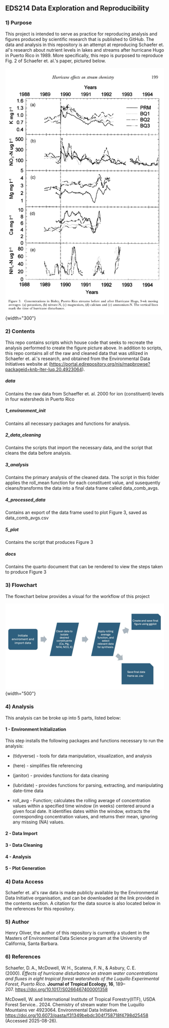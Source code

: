 ## EDS214 Data Exploration and Reproducibility

### **1) Purpose**

This project is intended to serve as practice for reproducing analysis and figures produced by scientific research that is published to GitHub. The data and analysis in this repository is an attempt at reproducing Schaefer et. al's research about nutrient levels in lakes and streams after hurricane Hugo in Puerto Rico in 1989. More specifically, this repo is purposed to reproduce Fig. 2 of Schaefer et. al.'s paper, pictured below.

![](fig3_example.png){width="300"}

### **2) Contents**

This repo contains scripts which house code that seeks to recreate the analysis performed to create the figure picture above. In addition to scripts, this repo contains all of the raw and cleaned data that was utilized in Schaefer et. al.'s research, and obtained from the Environmental Data Initiatives website at (<https://portal.edirepository.org/nis/mapbrowse?packageid=knb-lter-luq.20.4923064>).

##### **data**
Contains the raw data from Schaeffer et. al. 2000 for ion (constituent) levels in four watersheds in Puerto Rico

##### **1_environment_init**
Contains all necessary packages and functions for analysis.

##### **2_data_cleaning**
Contains the scripts that import the necessary data, and the script that cleans the data before analysis.

##### **3_analysis**
Contains the primary analysis of the cleaned data. The script in this folder applies the roll_mean function for each constituent value, and susequently cleans/transforms the data into a final data frame called data_comb_avgs.

##### **4_processed_data**
Contains an export of the data frame used to plot Figure 3, saved as data_comb_avgs.csv

##### **5_plot**
Contains the script that produces Figure 3

##### **docs**

Contains the quarto document that can be rendered to view the steps taken to produce Figure 3

#### 

### **3) Flowchart**

The flowchart below provides a visual for the workflow of this project

![](Flowchart.png){width="500"}

### **4) Analysis**

This analysis can be broke up into 5 parts, listed below:

#### **1 - Environment Initialization**

This step installs the following packages and functions necessary to run the analysis:

-   (tidyverse) - tools for data manipulation, visualization, and analysis

-   (here) - simplifies file referencing

-   (janitor) - provides functions for data cleaning

-   (lubridate) - provides functions for parsing, extracting, and manipulating date-time data

-   roll_avg - Function; calculates the rolling average of concentration values within a specified time window (in weeks) centered around a given focal date. It identifies dates within the window, extracts the corresponding concentration values, and returns their mean, ignoring any missing (NA) values.

#### **2 - Data Import**

#### **3 - Data Cleaning**

#### **4 - Analysis**

#### **5 - Plot Generation**

##### 

### **4) Data Access**

Schaefer et. al's raw data is made publicly available by the Environmental Data Initiative organisation, and can be downloaded at the link provided in the contents section. A citation for the data source is also located below in the references for this repository.

### **5) Author**

Henry Oliver, the author of this repository is currently a student in the Masters of Environmental Data Science program at the University of California, Santa Barbara.

### **6) References**

Schaefer, D. A., McDowell, W. H., Scatena, F. N., & Asbury, C. E. (2000). *Effects of hurricane disturbance on stream water concentrations and fluxes in eight tropical forest watersheds of the Luquillo Experimental Forest, Puerto Rico*. **Journal of Tropical Ecology, 16**, 189–207. <https://doi.org/10.1017/S0266467400001358>

McDowell, W. and International Institute of Tropical Forestry(IITF), USDA Forest Service.. 2024. Chemistry of stream water from the Luquillo Mountains ver 4923064. Environmental Data Initiative. <https://doi.org/10.6073/pasta/f31349bebdc304f758718f4798d25458> (Accessed 2025-08-26).
